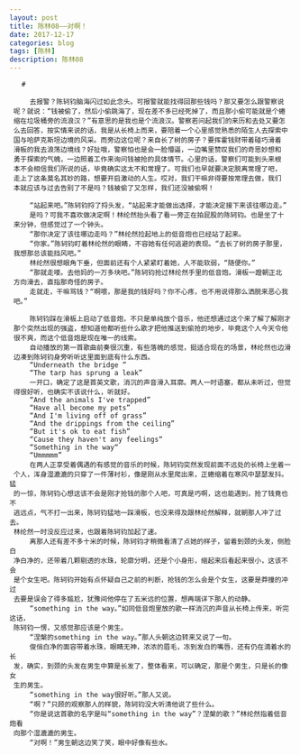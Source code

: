 ```yaml
---
layout: post
title: 陈林08——对啊！
date: 2017-12-17
categories: blog
tags: [陈林]
description: 陈林08
---
```


        
        
         
       #  
         
         去报警？陈轲钧脑海闪过如此念头。可报警就能找得回那些钱吗？那又要怎么跟警察说
     呢？就说：“钱被偷了，然后小偷跳海了，现在差不多已经死掉了，而且那小偷可能就是个蜷
     缩在垃圾桶旁的流浪汉？”有意思的是我也是个流浪汉。警察若问起我们的来历和去处又要怎
     么去回答，按实情来说的话，我是从长椅上而来，要陪着一个心里感觉熟悉的陌生人去探索中
     国与哈萨克斯坦边境的风采。而旁边这位呢？来自长了树的房子？要挥霍钱财带着碰巧滑着
     滑板的我去浪荡边境线？好扯哦，警察怕也是会一脸懵逼，一边嘴里赞叹我们的奇思妙想和
     勇于探索的气魄，一边照着工作来询问钱被抢的具体情节。心里的话，警察们可能到头来根
     本不会相信我们所说的话，毕竟确实这太不和常理了。可我们也早就要决定脱离常理了吧，
     走上了这条莫名其妙的路，想要开启激动的人生。哎对，我们干嘛非得要按常理去做，我们
     本就应该与过去告别了不是吗？钱被偷了又怎样，我们还没被偷啊！

         “站起来吧。”陈轲钧捋了捋头发，“站起来才能做出选择，才能决定接下来该往哪边走。”    
         是吗？可我不喜欢做决定啊！林纶然抬头看了看一旁正在拍屁股的陈轲钧。也是坐了十
     来分钟，但感觉过了一个钟头。  
         “那你决定了该往哪边走吗？”林纶然捡起地上的低音炮也已经站了起来。   
         “你家。”陈轲钧盯着林纶然的眼睛，不容她有任何逃避的表现。“去长了树的房子那里，
     我想那总该能挡风吧。”     
         林纶然很想眼角下垂，但面前还有个人紧紧盯着她，人不能软弱，“随便你。”   
         “那就走喽。去他妈的一万多块吧。”陈轲钧抢过林纶然手里的低音炮。滑板一蹬朝正北
     方向滑去，直指那奇怪的房子。     
         走就走，干嘛骂钱？“啊喂，那是我的钱好吗？你不心疼，也不用说得那么洒脱来恶心我
     吧。”     

         陈轲钧踩在滑板上启动了低音炮，不只是单纯放个音乐，他还想通过这个来了解了解刚才
     那个突然出现的强盗，想知道他都听些什么歌才把他推送到偷抢的地步，毕竟这个人今天令他
     很不爽，而这个低音炮是现在唯一的线索。
         自动播放的第一首歌曲前奏很沉重，有些落魄的感觉，挺适合现在的场景，林纶然也边滑
     边凑到陈轲钧身旁听听这里面到底有什么东西。
         “Underneath the bridge ”
         “The tarp has sprung a leak”
         一开口，确定了这是首英文歌，消沉的声音滑入耳廓。两人一时语塞，都从未听过，但觉
     得很好听，也确实不该说什么，听就好。
         “And the animals I've trapped”
         “Have all become my pets”
         “And I'm living off of grass”
         “And the drippings from the ceiling”
         “But it's ok to eat fish”
         “Cause they haven't any feelings“
         “Something in the way“
         “Ummmmm”
         在两人正享受着偶遇的有感觉的音乐的时候，陈轲钧突然发现前面不远处的长椅上坐着一
     个人，浑身湿漉漉的只穿了一件薄衬衫，像是刚从水里爬出来，正蜷缩着在寒风中瑟瑟发抖。猛
     的一惊，陈轲钧心想这该不会是刚才抢钱的那个人吧，可真是巧啊，这也能遇到，抢了钱竟也不
     逃远点，气不打一出来，陈轲钧猛地一踩滑板，也没来得及跟林纶然解释，就朝那人冲了过去。
     林纶然一时没反应过来，也跟着陈轲钧加起了速。
         离那人还有差不多十米的时候，陈轲钧才稍微看清了点她的样子，留着到颈的头发，侧脸白
     净白净的，还带着几颗剔透的水珠，轮廓分明，还是个小身形，缩起来后看起来很小，这该不会
     是个女生吧。陈轲钧开始有点怀疑自己之前的判断，抢钱的怎么会是个女生，这要是莽撞的冲过
     去要是误会了得多尴尬，犹豫间他停在了五米远的位置，想再端详下那人的动静。
         “something in the way。”如同低音炮里放的歌一样消沉的声音从长椅上传来，听完这话，
     陈轲钧一愣，又感觉那应该是个男生。
         “涅槃的something in the way。”那人头朝这边转来又说了一句。
         俊俏白净的面容带着水珠，眼睛无神，浓浓的眉毛，冻到发白的嘴唇，还有仍在滴着水的长
     发，确实，到颈的头发在男生中算是长发了，整体看来，可以确定，那是个男生，只是长的像女
     生的男生。
         “something in the way很好听。”那人又说。
         “啊？”只顾的观察那人的样貌，陈轲钧没大听清他说了些什么。
         “你是说这首歌的名字是叫“something in the way”？涅槃的歌？”林纶然指着低音炮看
     向那个湿漉漉的男生。
         “对啊！”男生朝这边笑了笑，眼中好像有些水。
